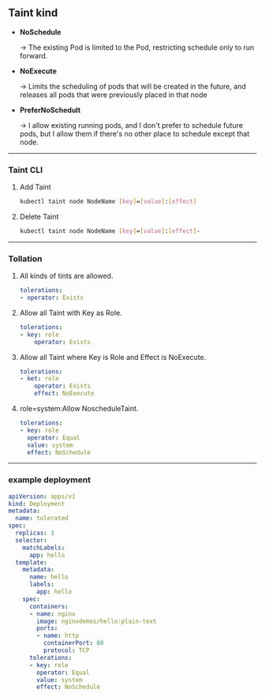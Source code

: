 ## Taint kind
- **NoSchedule**

  -> The existing Pod is limited to the Pod, restricting schedule only to run forward.

- **NoExecute**
 
  -> Limits the scheduling of pods that will be created in the future, and releases all pods that were previously placed in that node

- **PreferNoSchedult**

   -> I allow existing running pods, and I don't prefer to schedule future pods, but I allow them if there's no other place to schedule except that node.


---
### Taint CLI

1. Add Taint
    ```sh
    kubectl taint node NodeName [key]=[value]:[effect]
    ```

2. Delete Taint
    ```sh
    kubectl taint node NodeName [key]=[value]:[effect]-
    ```

------

### Tollation

1. All kinds of tints are allowed.

    ```yml
    tolerations:
    - operator: Exists
    ```

2. Allow all Taint with Key as Role.
    ```yml
    tolerations:
    - key: role
        operator: Exists
    ```

3. Allow all Taint where Key is Role and Effect is NoExecute.
    ```yml
    tolerations:
    - ket: role
        operator: Exists
        effect: NoExecute
    ```

4. role=system:Allow NoscheduleTaint.
    ```yml
    tolerations:
    - key: role
      operator: Equal
      value: system
      effect: NoSchedule
    ```

-------

### example deployment
```yml
apiVersion: apps/v1
kind: Deployment
metadata:
  name: tolerated
spec:
  replicas: 3
  selector:
    matchLabels:
      app: hello
  template:
    metadata:
      name: hello
      labels:
        app: hello
    spec:
      containers:
      - name: nginx
        image: nginxdemos/hello:plain-text
        ports:
        - name: http
          containerPort: 80
          protocol: TCP
      tolerations:
      - key: role
        operator: Equal
        value: system
        effect: NoSchedule
```